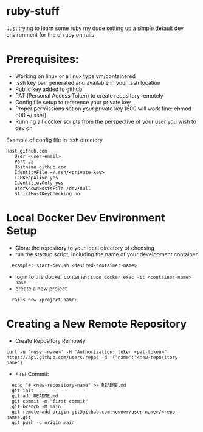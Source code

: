 # ruby-stuff
Just trying to learn some ruby my dude
setting up a simple default dev environment for the ol ruby on rails

# Prerequisites:
  - Working on linux or a linux type vm/containered <br> 
  - .ssh key pair generated and available in your .ssh location <br> 
  - Public key added to github  <br> 
  - PAT (Personal Access Token) to create repository remotely <br> 
  - Config file setup to reference your private key <br> 
  - Proper permissions set on your private key (600 will work fine: chmod 600 ~/.ssh/<private-key>) <br> 
  - Running all docker scripts from the perspective of your user you wish to dev on <br> 
  
Example of config file in .ssh directory
  
 ```
 Host github.com
    User <user-email>
    Port 22
    Hostname github.com
    IdentityFile ~/.ssh/<private-key>
    TCPKeepAlive yes
    IdentitiesOnly yes
    UserKnownHostsFile /dev/null
    StrictHostKeyChecking no
```
    
# Local Docker Dev Environment Setup

  
- Clone the repository to your local directory of choosing
- run the startup script, including the name of your development container
```
  example: start-dev.sh <desired-container-name>
```
- login to the docker container: 
``
  sudo docker exec -it <container-name> bash
``
- create a new project
```
  rails new <project-name>
```
  
# Creating a New Remote Repository
- Create Repository Remotely
```
curl -u '<user-name>' -H "Authorization: token <pat-token>" https://api.github.com/users/repos -d '{"name":"<new-repository-name"}'
```
- First Commit:
```
  echo "# <new-repository-name" >> README.md
  git init
  git add README.md
  git commit -m "first commit"
  git branch -M main
  git remote add origin git@github.com:<owner/user-name>/<repo-name>.git
  git push -u origin main
```
  
